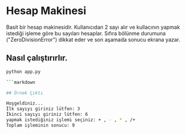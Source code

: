 # Hesap Makinesi
Basit bir hesap makinesidir. Kullanıcıdan 2 sayı alır ve kullacının yapmak istediği işleme göre bu sayıları hesaplar. Sıfıra bölünme durumuna ("ZeroDivisionError") dikkat eder ve son aşamada sonucu ekrana yazar. 

## Nasıl çalıştırırlır.
```bash
python app.py

```markdown

## Örnek Çıktı

Hoşgeldiniz...
İlk sayıyı giriniz lütfen: 3
İkinci sayıyı giriniz lütfen: 6
yapmak istediğiniz işlemi seçiniz: + , - , * , /+
Toplam işleminin sonucu: 9 
